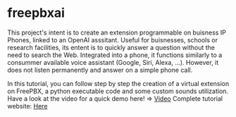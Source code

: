 # freepbxai
This project's intent is to create an extension programmable on buisness IP Phones, linked to an OpenAI asssitant. Useful for buisnesses, schools or research facilities, its entent is to quickly answer a question without the need to search the Web. Integrated into a phone, it functions similarly to a consummer available voice assistant (Google, Siri, Alexa, ...). However, it does not listen permanently and answer on a simple phone call.

In this tutorial, you can follow step by step the creation of a virtual extension on FreePBX, a python executable code and some custom sounds utilization.
Have a look at the video for a quick demo here! => [Video](https://anasleprgmr75.github.io/freepbxai.io/demo.mp4)
Complete tutorial website: [Here](https://anasleprgmr75.github.io/freepbxai.io/)
